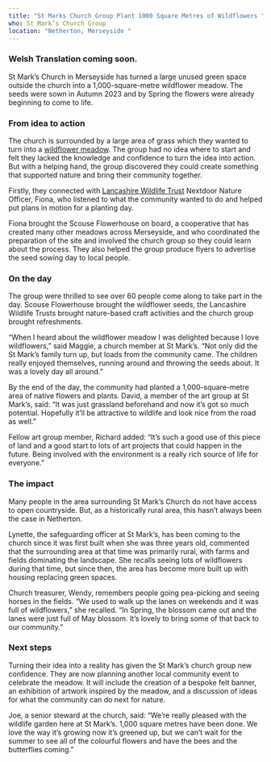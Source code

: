 ```yaml
---
title: "St Marks Church Group Plant 1000 Square Metres of Wildflowers "
who: St Mark’s Church Group
location: "Netherton, Merseyside "
---
```

### W﻿elsh Translation coming soon. 

St Mark’s Church in Merseyside has turned a large unused green space outside the church into a 1,000-square-metre wildflower meadow. The seeds were sown in Autumn 2023 and by Spring the flowers were already beginning to come to life. 

### From idea to action

The church is surrounded by a large area of grass which they wanted to turn into a [wildflower meadow](https://nextdoornaturehub.org.uk/guides/nomowmay-the-perks-of-letting-your-lawn-run-free-this-spring). The group had no idea where to start and felt they lacked the knowledge and confidence to turn the idea into action. But with a helping hand, the group discovered they could create something that supported nature and bring their community together. 

Firstly, they connected with [Lancashire Wildlife Trust](https://www.lancswt.org.uk/) Nextdoor Nature Officer, Fiona, who listened to what the community wanted to do and helped put plans in motion for a planting day. 

Fiona brought the Scouse Flowerhouse on board, a cooperative that has created many other meadows across Merseyside, and who coordinated the preparation of the site and involved the church group so they could learn about the process. They also helped the group produce flyers to advertise the seed sowing day to local people. 

### On the day

The group were thrilled to see over 60 people come along to take part in the day. Scouse Flowerhouse brought the wildflower seeds, the Lancashire Wildlife Trusts brought nature-based craft activities and the church group brought refreshments. 

“When I heard about the wildflower meadow I was delighted because I love wildflowers,” said Maggie, a church member at St Mark’s. “Not only did the St Mark’s family turn up, but loads from the community came. The children really enjoyed themselves, running around and throwing the seeds about. It was a lovely day all around.”

By the end of the day, the community had planted a 1,000-square-metre area of native flowers and plants. David, a member of the art group at St Mark’s, said: “It was just grassland beforehand and now it’s got so much potential. Hopefully it’ll be attractive to wildlife and look nice from the road as well.”

Fellow art group member, Richard added: “It’s such a good use of this piece of land and a good start to lots of art projects that could happen in the future. Being involved with the environment is a really rich source of life for everyone.”

### The impact

Many people in the area surrounding St Mark’s Church do not have access to open countryside. But, as a historically rural area, this hasn’t always been the case in Netherton.

Lynette, the safeguarding officer at St Mark’s, has been coming to the church since it was first built when she was three years old, commented that the surrounding area at that time was primarily rural, with farms and fields dominating the landscape. She recalls seeing lots of wildflowers during that time, but since then, the area has become more built up with housing replacing green spaces.

Church treasurer, Wendy, remembers people going pea-picking and seeing horses in the fields. “We used to walk up the lanes on weekends and it was full of wildflowers,” she recalled. “In Spring, the blossom came out and the lanes were just full of May blossom. It’s lovely to bring some of that back to our community.” 

### Next steps

Turning their idea into a reality has given the St Mark’s church group new confidence. They are now planning another local community event to celebrate the meadow. It will include the creation of a bespoke felt banner, an exhibition of artwork inspired by the meadow, and a discussion of ideas for what the community can do next for nature. 

Joe, a senior steward at the church, said: “We’re really pleased with the wildlife garden here at St Mark’s. 1,000 square metres have been done. We love the way it’s growing now it’s greened up, but we can’t wait for the summer to see all of the colourful flowers and have the bees and the butterflies coming.”